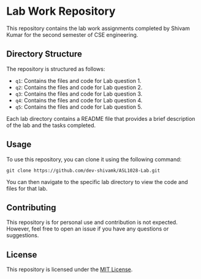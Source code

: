 # Lab Work Repository

This repository contains the lab work assignments completed by Shivam Kumar for the second semester of CSE engineering. 

## Directory Structure

The repository is structured as follows:

- `q1`: Contains the files and code for Lab question 1.
- `q2`: Contains the files and code for Lab question 2.
- `q3`: Contains the files and code for Lab question 3.
- `q4`: Contains the files and code for Lab question 4.
- `q5`: Contains the files and code for Lab question 5.

Each lab directory contains a README file that provides a brief description of the lab and the tasks completed.

## Usage

To use this repository, you can clone it using the following command:

```
git clone https://github.com/dev-shivamk/ASL1028-Lab.git
```

You can then navigate to the specific lab directory to view the code and files for that lab.

## Contributing

This repository is for personal use and contribution is not expected. However, feel free to open an issue if you have any questions or suggestions.

## License

This repository is licensed under the [MIT License](https://opensource.org/licenses/MIT).
